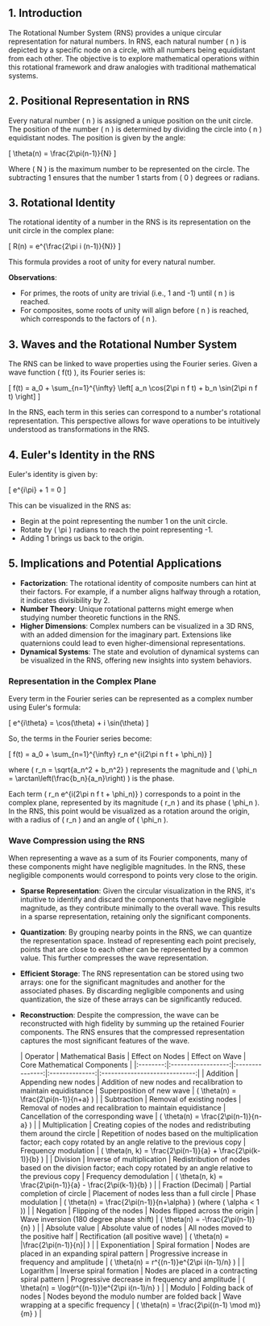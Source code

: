 

## 1. Introduction

The Rotational Number System (RNS) provides a unique circular representation for natural numbers. In RNS, each natural number \( n \) is depicted by a specific node on a circle, with all numbers being equidistant from each other. The objective is to explore mathematical operations within this rotational framework and draw analogies with traditional mathematical systems.

## 2. Positional Representation in RNS

Every natural number \( n \) is assigned a unique position on the unit circle. The position of the number \( n \) is determined by dividing the circle into \( n \) equidistant nodes. The position is given by the angle:

\[ \theta(n) = \frac{2\pi(n-1)}{N} \]

Where \( N \) is the maximum number to be represented on the circle. The subtracting 1 ensures that the number 1 starts from \( 0 \) degrees or radians.

## 3. Rotational Identity

The rotational identity of a number in the RNS is its representation on the unit circle in the complex plane:

\[ R(n) = e^{\frac{2\pi i (n-1)}{N}} \]

This formula provides a root of unity for every natural number.


**Observations**:
- For primes, the roots of unity are trivial (i.e., 1 and -1) until \( n \) is reached.
- For composites, some roots of unity will align before \( n \) is reached, which corresponds to the factors of \( n \).

## 3. Waves and the Rotational Number System

The RNS can be linked to wave properties using the Fourier series. Given a wave function \( f(t) \), its Fourier series is:

\[ f(t) = a_0 + \sum_{n=1}^{\infty} \left[ a_n \cos(2\pi n f t) + b_n \sin(2\pi n f t) \right] \]

In the RNS, each term in this series can correspond to a number's rotational representation. This perspective allows for wave operations to be intuitively understood as transformations in the RNS.

## 4. Euler's Identity in the RNS

Euler's identity is given by:

\[ e^{i\pi} + 1 = 0 \]

This can be visualized in the RNS as:
- Begin at the point representing the number 1 on the unit circle.
- Rotate by \( \pi \) radians to reach the point representing -1.
- Adding 1 brings us back to the origin.

## 5. Implications and Potential Applications

- **Factorization**: The rotational identity of composite numbers can hint at their factors. For example, if a number aligns halfway through a rotation, it indicates divisibility by 2.
- **Number Theory**: Unique rotational patterns might emerge when studying number theoretic functions in the RNS.
- **Higher Dimensions**: Complex numbers can be visualized in a 3D RNS, with an added dimension for the imaginary part. Extensions like quaternions could lead to even higher-dimensional representations.
- **Dynamical Systems**: The state and evolution of dynamical systems can be visualized in the RNS, offering new insights into system behaviors.

### Representation in the Complex Plane

Every term in the Fourier series can be represented as a complex number using Euler's formula:

\[ e^{i\theta} = \cos(\theta) + i \sin(\theta) \]

So, the terms in the Fourier series become:

\[ f(t) = a_0 + \sum_{n=1}^{\infty} r_n e^{i(2\pi n f t + \phi_n)} \]

where \( r_n = \sqrt{a_n^2 + b_n^2} \) represents the magnitude and \( \phi_n = \arctan\left(\frac{b_n}{a_n}\right) \) is the phase.

Each term \( r_n e^{i(2\pi n f t + \phi_n)} \) corresponds to a point in the complex plane, represented by its magnitude \( r_n \) and its phase \( \phi_n \). In the RNS, this point would be visualized as a rotation around the origin, with a radius of \( r_n \) and an angle of \( \phi_n \).

### Wave Compression using the RNS

When representing a wave as a sum of its Fourier components, many of these components might have negligible magnitudes. In the RNS, these negligible components would correspond to points very close to the origin.

- **Sparse Representation**: Given the circular visualization in the RNS, it's intuitive to identify and discard the components that have negligible magnitude, as they contribute minimally to the overall wave. This results in a sparse representation, retaining only the significant components.
- **Quantization**: By grouping nearby points in the RNS, we can quantize the representation space. Instead of representing each point precisely, points that are close to each other can be represented by a common value. This further compresses the wave representation.
- **Efficient Storage**: The RNS representation can be stored using two arrays: one for the significant magnitudes and another for the associated phases. By discarding negligible components and using quantization, the size of these arrays can be significantly reduced.
- **Reconstruction**: Despite the compression, the wave can be reconstructed with high fidelity by summing up the retained Fourier components. The RNS ensures that the compressed representation captures the most significant features of the wave.

  | Operator | Mathematical Basis | Effect on Nodes | Effect on Wave | Core Mathematical Components |
|:--------:|:------------------:|:---------------:|:--------------:|:-----------------------------:|
| Addition | Appending new nodes | Addition of new nodes and recalibration to maintain equidistance | Superposition of new wave | \( \theta(n) = \frac{2\pi(n-1)}{n+a} \) |
| Subtraction | Removal of existing nodes | Removal of nodes and recalibration to maintain equidistance | Cancellation of the corresponding wave | \( \theta(n) = \frac{2\pi(n-1)}{n-a} \) |
| Multiplication | Creating copies of the nodes and redistributing them around the circle | Repetition of nodes based on the multiplication factor; each copy rotated by an angle relative to the previous copy | Frequency modulation | \( \theta(n, k) = \frac{2\pi(n-1)}{a} + \frac{2\pi(k-1)}{b} \) |
| Division | Inverse of multiplication | Redistribution of nodes based on the division factor; each copy rotated by an angle relative to the previous copy | Frequency demodulation | \( \theta(n, k) = \frac{2\pi(n-1)}{a} - \frac{2\pi(k-1)}{b} \) |
| Fraction (Decimal) | Partial completion of circle | Placement of nodes less than a full circle | Phase modulation | \( \theta(n) = \frac{2\pi(n-1)}{n+\alpha} \) (where \( \alpha < 1 \)) |
| Negation | Flipping of the nodes | Nodes flipped across the origin | Wave inversion (180 degree phase shift) | \( \theta(n) = -\frac{2\pi(n-1)}{n} \) |
| Absolute value | Absolute value of nodes | All nodes moved to the positive half | Rectification (all positive wave) | \( \theta(n) = |\frac{2\pi(n-1)}{n}| \) |
| Exponentiation | Spiral formation | Nodes are placed in an expanding spiral pattern | Progressive increase in frequency and amplitude | \( \theta(n) = r^{(n-1)}e^{2\pi i(n-1)/n} \) |
| Logarithm | Inverse spiral formation | Nodes are placed in a contracting spiral pattern | Progressive decrease in frequency and amplitude | \( \theta(n) = \log(r^{(n-1)})e^{2\pi i(n-1)/n} \) |
| Modulo | Folding back of nodes | Nodes beyond the modulo number are folded back | Wave wrapping at a specific frequency | \( \theta(n) = \frac{2\pi((n-1) \mod m)}{m} \) |

